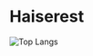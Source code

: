 # Haiserest

![Top Langs](https://github-readme-stats.vercel.app/api/top-langs/?username=Haiserest&theme=vue-dark)
